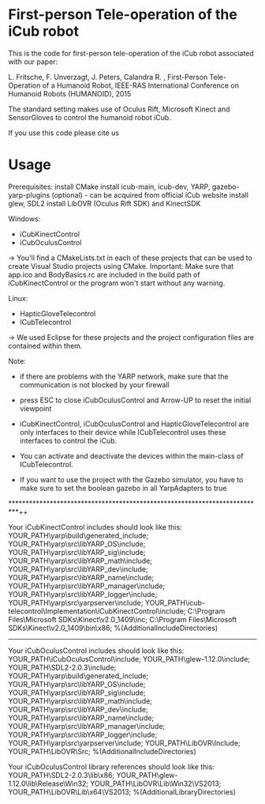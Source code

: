 # First-person Tele-operation of the iCub robot

This is the code for first-person tele-operation of the iCub robot associated with our paper:

L. Fritsche, F. Unverzagt, J. Peters, Calandra R. , First-Person Tele-Operation of a Humanoid Robot, IEEE-RAS International Conference on Humanoid Robots (HUMANOID), 2015

The standard setting makes use of Oculus Rift, Microsoft Kinect and SensorGloves to control the humanoid robot iCub.

If you use this code please cite us


# Usage
Prerequisites:
install CMake 
install icub-main, icub-dev, YARP, gazebo-yarp-plugins (optional) - can be acquired from official iCub website
install glew, SDL2
install LibOVR (Oculus Rift SDK) and KinectSDK

Windows: 
- iCubKinectControl
- iCubOculusControl

-> You'll find a CMakeLists.txt in each of these projects that can be used to create Visual Studio projects using CMake.
Important: Make sure that app.ico and BodyBasics.rc are included in the build path of iCubKinectControl or the program won't start without any warning.

Linux:
- HapticGloveTelecontrol
- ICubTelecontrol

-> We used Eclipse for these projects and the project configuration files are contained within them.


Note: 
- if there are problems with the YARP network, make sure that the communication is not blocked by your firewall
- press ESC to close iCubOculusControl and Arrow-UP to reset the initial viewpoint

- iCubKinectControl, iCubOculusControl and HapticGloveTelecontrol are only interfaces to their device while ICubTelecontrol uses these interfaces to control the iCub.
- You can activate and deactivate the devices within the main-class of ICubTelecontrol.
- If you want to use the project with the Gazebo simulator, you have to make sure to set the boolean gazebo in all YarpAdapters to true

**************************************************************************++

Your iCubKinectControl includes should look like this:
YOUR_PATH\yarp\build\generated_include;
YOUR_PATH\yarp\src\libYARP_OS\include;
YOUR_PATH\yarp\src\libYARP_sig\include;
YOUR_PATH\yarp\src\libYARP_math\include;
YOUR_PATH\yarp\src\libYARP_dev\include;
YOUR_PATH\yarp\src\libYARP_name\include;
YOUR_PATH\yarp\src\libYARP_manager\include;
YOUR_PATH\yarp\src\libYARP_logger\include;
YOUR_PATH\yarp\src\yarpserver\include;
YOUR_PATH\icub-telecontrol\Implementation\iCubKinectControl\include;
C:\Program Files\Microsoft SDKs\Kinect\v2.0_1409\inc;
C:\Program Files\Microsoft SDKs\Kinect\v2.0_1409\bin\x86;
%(AdditionalIncludeDirectories)


---------------------------------------------

Your iCubOculusControl includes should look like this:
YOUR_PATH\iCubOculusControl\include;
YOUR_PATH\glew-1.12.0\include;
YOUR_PATH\SDL2-2.0.3\include;
YOUR_PATH\yarp\build\generated_include;
YOUR_PATH\yarp\src\libYARP_OS\include;
YOUR_PATH\yarp\src\libYARP_sig\include;
YOUR_PATH\yarp\src\libYARP_math\include;
YOUR_PATH\yarp\src\libYARP_dev\include;
YOUR_PATH\yarp\src\libYARP_name\include;
YOUR_PATH\yarp\src\libYARP_manager\include;
YOUR_PATH\yarp\src\libYARP_logger\include;
YOUR_PATH\yarp\src\yarpserver\include;
YOUR_PATH\LibOVR\Include;
YOUR_PATH\LibOVR\Src;
%(AdditionalIncludeDirectories)

Your iCubOculusControl library references should look like this:
YOUR_PATH\SDL2-2.0.3\lib\x86;
YOUR_PATH\glew-1.12.0\lib\Release\Win32;
YOUR_PATH\LibOVR\Lib\Win32\VS2013;
YOUR_PATH\LibOVR\Lib\x64\VS2013;
%(AdditionalLibraryDirectories)

